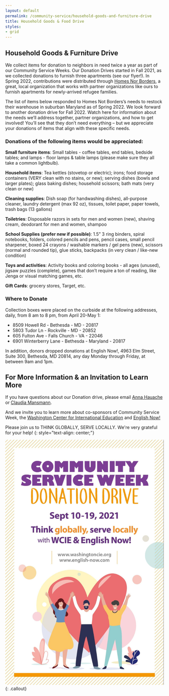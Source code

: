 ```yaml
---
layout: default
permalink: /community-service/household-goods-and-furniture-drive
title: Household Goods & Food Drive
styles:
- grid
---
```

<section markdown="1">

## Household Goods & Furniture Drive

We collect items for donation to neighbors in need twice a year as part of our Community Service Weeks. Our Donation Drives started in Fall 2021, as we collected donations to furnish three apartments (see our flyer!). In Spring 2022, contributions were distributed through  [Homes Nor Borders](https://www.homesnotborders.org/), a great, local organization that works with partner organizations like ours to furnish apartments for newly-arrived refugee families.

The list of items below responded to Homes Not Borders’s needs to restock their warehouse in suburban Maryland as of Spring 2022. We look forward to another donation drive for Fall 2022. Watch here for information about the needs we’ll address together, partner organizations, and how to get involved! You’ll see that they don’t need everything – but we appreciate your donations of items that align with these specific needs.

### Donations of the following items would be appreciated:

**Small furniture items**: Small tables - coffee tables, end tables, bedside tables; and lamps - floor lamps & table lamps (please make sure they all take a common lightbulb).

**Household items**: Tea kettles (stovetop or electric); irons; food storage containers (VERY clean with no stains, or new); serving dishes (bowls and larger plates); glass baking dishes; household scissors; bath mats (very clean or new)

**Cleaning supplies**: Dish soap (for handwashing dishes), all-purpose cleaner, laundry detergent (max 92 oz), tissues, toilet paper, paper towels, trash bags (13 gallons)

**Toiletries**: Disposable razors in sets for men and women (new), shaving cream, deodorant for men and women, shampoo

**School Supplies (prefer new if possible)**: 1.5” 3 ring binders, spiral notebooks, folders, colored pencils and pens, pencil cases, small pencil sharpener, boxed 24 crayons / washable markers / gel pens (new), scissors (normal and rounded tip), glue sticks, backpacks (in very clean / like-new condition)

**Toys and activities**: Activity books and coloring books - all ages (unused), jigsaw puzzles (complete), games that don’t require a ton of reading, like Jenga or visual matching games, etc.

**Gift Cards**: grocery stores, Target, etc.

### Where to Donate

Collection boxes were placed on the curbside at the following addresses, daily, from 8 am to 8 pm, from April 20-May 1:

- 8509 Howell Rd - Bethesda - MD - 20817
- 5803 Tudor Ln - Rockville - MD - 20852
- 605 Fulton Ave - Falls Church - VA - 22046
- 6901 Winterberry Lane - Bethesda - Maryland - 20817

In addition, donors dropped donations at English Now!, 4963 Elm Street, Suite 300, Bethesda, MD 20814, any day Monday through Friday, at between 9am and 1pm.

## For More Information & an Invitation to Learn More

If you have questions about our Donation drive, please email [Anna Hauache](mailto:amghauache@hotmail.com) or [Claudia Mansmann](mailto:Claudia.mansmann@gmx.de).

And we invite you to learn more about co-sponsors of Community Service Week, the [Washington Center for International Education](https://washingtoncie.org/) and [English Now!](http://english-now.com/)

Please join us to THINK GLOBALLY, SERVE LOCALLY. We're very grateful for your help!
{: style="text-align: center;"}
</section>

![Donation Drive 2021](/assets/images/community-service-week/donation-drive-2021.jpg "Donation Drive 2021")
{: .callout}
